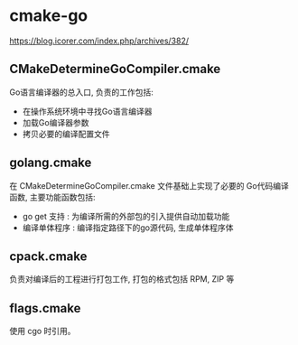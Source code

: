 # cmake-go
https://blog.icorer.com/index.php/archives/382/

## CMakeDetermineGoCompiler.cmake
Go语言编译器的总入口, 负责的工作包括:

- 在操作系统环境中寻找Go语言编译器
- 加载Go编译器参数
- 拷贝必要的编译配置文件

## golang.cmake
在 CMakeDetermineGoCompiler.cmake 文件基础上实现了必要的 Go代码编译函数, 主要功能函数包括:

- go get 支持 : 为编译所需的外部包的引入提供自动加载功能
- 编译单体程序 : 编译指定路径下的go源代码, 生成单体程序体

## cpack.cmake
负责对编译后的工程进行打包工作, 打包的格式包括 RPM, ZIP 等

## flags.cmake
使用 cgo 时引用。